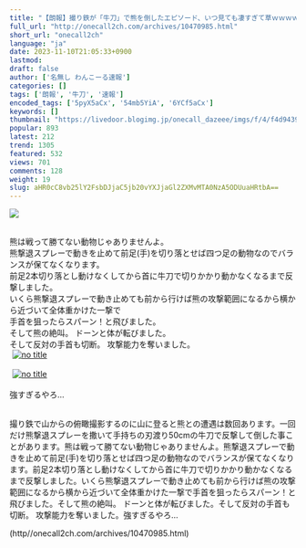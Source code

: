 ```yaml
---
title: "【朗報】撮り鉄が「牛刀」で熊を倒したエピソード、いつ見ても凄すぎて草ｗｗｗｗ "
full_url: "http://onecall2ch.com/archives/10470985.html"
short_url: "onecall2ch"
language: "ja"
date: 2023-11-10T21:05:33+0900
lastmod: 
draft: false
author: ['名無し わんこーる速報']
categories: []
tags: ['朗報', '牛刀', '速報']
encoded_tags: ['5pyX5aCx', '54mb5YiA', '6YCf5aCx']
keywords: []
thumbnail: "https://livedoor.blogimg.jp/onecall_dazeee/imgs/f/4/f4d94394-s.jpg"
popular: 893
latest: 212
trend: 1305
featured: 532
views: 701
comments: 128
weight: 19
slug: aHR0cC8vb25lY2FsbDJjaC5jb20vYXJjaGl2ZXMvMTA0NzA5ODUuaHRtbA==
---
```


![](https://livedoor.blogimg.jp/onecall_dazeee/imgs/f/4/f4d94394-s.jpg)

<div><br>熊は戦って勝てない動物じゃありませんよ。<br>熊撃退スプレーで動きを止めて前足(手)を切り落とせば四つ足の動物なのでバランスが保てなくなります。<br>前足2本切り落とし動けなくしてから首に牛刀で切りかかり動かなくなるまで反撃しました。<br>いくら熊撃退スプレーで動き止めても前から行けば熊の攻撃範囲になるから横から近づいて全体重かけた一撃で<br>手首を狙ったらスパーン！と飛びました。<br>そして熊の絶叫。 ドーンと体が転びました。<br>そして反対の手首も切断。 攻撃能力を奪いました。<br><a target='_blank' href='https//livedoor.blogimg.jp/onecall_dazeee/imgs/f/4/f4d94394.jpg'><img hspace='5' border='0' class='image pict' alt='no title' src='https//livedoor.blogimg.jp/onecall_dazeee/imgs/f/4/f4d94394-s.jpg'></a><br> <br><a target='_blank' href='https//livedoor.blogimg.jp/onecall_dazeee/imgs/a/1/a17ff719.jpg'><img hspace='5' border='0' class='image pict' alt='no title' src='https//livedoor.blogimg.jp/onecall_dazeee/imgs/a/1/a17ff719-s.jpg'></a><br> <br>強すぎるやろ… <br> <br><p>撮り鉄で山からの俯瞰撮影するのに山に登ると熊との遭遇は数回あります。一回だけ熊撃退スプレーを撒いて手持ちの刃渡り50cmの牛刀で反撃して倒した事ことがあります。熊は戦って勝てない動物じゃありませんよ。熊撃退スプレーで動きを止めて前足(手)を切り落とせば四つ足の動物なのでバランスが保てなくなります。前足2本切り落とし動けなくしてから首に牛刀で切りかかり動かなくなるまで反撃しました。いくら熊撃退スプレーで動き止めても前から行けば熊の攻撃範囲になるから横から近づいて全体重かけた一撃で手首を狙ったらスパーン！と飛びました。そして熊の絶叫。 ドーンと体が転びました。そして反対の手首も切断。 攻撃能力を奪いました。強すぎるやろ…</p></div>

(http//onecall2ch.com/archives/10470985.html)
